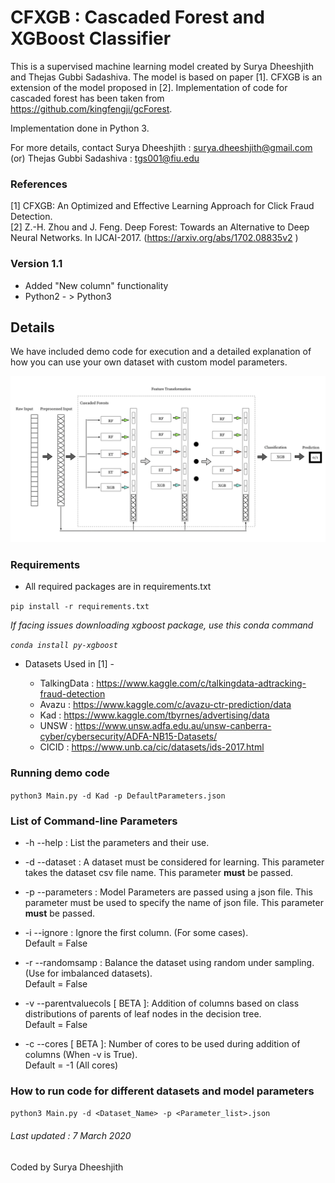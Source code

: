 # CFXGB : Cascaded Forest and XGBoost Classifier

This is a supervised machine learning model created by Surya Dheeshjith and Thejas Gubbi Sadashiva. The model is based on paper [1]. CFXGB is an extension of the model proposed in [2]. 
Implementation of code for cascaded forest has been taken from https://github.com/kingfengji/gcForest.


Implementation done in Python 3.

For more details, contact Surya Dheeshjith : surya.dheeshjith@gmail.com (or) Thejas Gubbi Sadashiva : tgs001@fiu.edu
                 
### References
[1] CFXGB: An Optimized and Effective Learning Approach for Click Fraud Detection.  
[2]  Z.-H. Zhou and J. Feng. Deep Forest: Towards an Alternative to Deep Neural Networks.
In IJCAI-2017. (https://arxiv.org/abs/1702.08835v2 ) 


### Version 1.1

* Added "New column" functionality
* Python2 - > Python3


## Details

We have included demo code for execution and a detailed explanation of how you can use your own dataset with custom model parameters.


![Pipeline](/images/Pipeline2.png)



### Requirements

* All required packages are in requirements.txt

```pip install -r requirements.txt```

*If facing issues downloading xgboost package, use this conda command*

*```conda install py-xgboost```*

* Datasets Used in [1] -   

  - TalkingData : https://www.kaggle.com/c/talkingdata-adtracking-fraud-detection
  - Avazu : https://www.kaggle.com/c/avazu-ctr-prediction/data
  - Kad : https://www.kaggle.com/tbyrnes/advertising/data
  - UNSW : https://www.unsw.adfa.edu.au/unsw-canberra-cyber/cybersecurity/ADFA-NB15-Datasets/
  - CICID : https://www.unb.ca/cic/datasets/ids-2017.html

### Running demo code

```python3 Main.py -d Kad -p DefaultParameters.json```

### List of Command-line Parameters

* -h --help : List the parameters and their use. 

* -d --dataset : A dataset must be considered for learning. This parameter takes the dataset csv file name. This parameter **must** be passed.    

* -p --parameters : Model Parameters are passed using a json file. This parameter must be used to specify the name of json file. This parameter **must** be passed.  

* -i --ignore : Ignore the first column. (For some cases).  
                Default = False

* -r --randomsamp : Balance the dataset using random under sampling. (Use for imbalanced datasets).   
                    Default = False

* -v --parentvaluecols [ BETA ]: Addition of columns based on class distributions of parents of leaf nodes in the decision tree.    
                                Default = False

* -c --cores [ BETA ]: Number of cores to be used during addition of columns (When -v is True).    
                         Default = -1 (All cores)

### How to run code for different datasets and model parameters

```python3 Main.py -d <Dataset_Name> -p <Parameter_list>.json```




###### Last updated : 7 March 2020

Coded by Surya Dheeshjith

